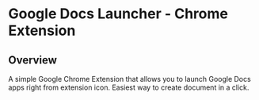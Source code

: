 # Google Docs Launcher - Chrome Extension
## Overview
A simple Google Chrome Extension that allows you to launch Google Docs apps right from extension icon. Easiest way to create document in a click.
